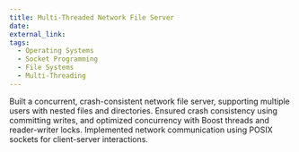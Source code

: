 ```yaml
---
title: Multi-Threaded Network File Server
date:
external_link:
tags:
  - Operating Systems
  - Socket Programming
  - File Systems
  - Multi-Threading
---
```


Built a concurrent, crash-consistent network file server, supporting multiple users with nested files and directories. Ensured crash consistency using committing writes, and optimized concurrency with Boost threads and reader-writer locks. Implemented network communication using POSIX sockets for client-server interactions.

<!--more-->

